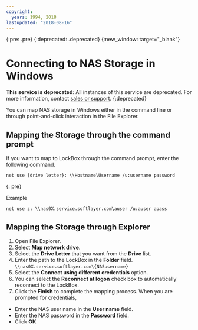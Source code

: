 ```yaml
---
copyright:
  years: 1994, 2018
lastupdated: "2018-08-16"
---
```

{:pre: .pre}
{:deprecated: .deprecated}
{:new_window: target="_blank"}

# Connecting to NAS Storage in Windows

**This service is deprecated**: All instances of this service are deprecated. For more information, contact [sales or support](https://www.ibm.com/cloud-computing/bluemix/contact-us).
{:deprecated}

You can map NAS storage in Windows either in the command line or through point-and-click interaction in the File Explorer.

## Mapping the Storage through the command prompt

If you want to map to LockBox through the command prompt, enter the following command.
   ```
   net use {drive letter}: \\Hostname\Username /u:username password
   ```
   {: pre}
   
   Example
   ```
   net use z: \\nas0X.service.softlayer.com\auser /u:auser apass
   ```

## Mapping the Storage through Explorer

1. Open File Explorer.
2. Select **Map network drive**.
3. Select the **Drive Letter** that you want from the **Drive** list.
4. Enter the path to the LockBox in the **Folder** field. <br/>
   `\\nas0X.service.softlayer.com\{NASusername}`
5. Select the **Connect using different credentials** option.
6. You can select the **Reconnect at logon** check box to automatically reconnect to the LockBox.
7. Click the **Finish** to complete the mapping process. When you are prompted for credentials,
  * Enter the NAS user name in the **User name** field.
  * Enter the NAS password in the **Password** field.
  * Click **OK**
